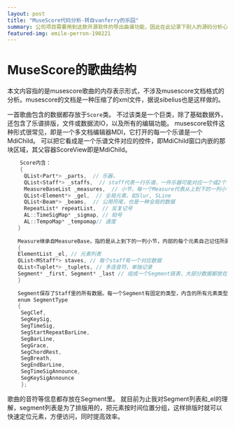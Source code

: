 ```yaml
---
layout: post
title: "MuseScore代码分析-转自vanferry的乐园"
summary: 公司项目需要用到这款开源软件的导出曲谱功能，因此在此记录下别人的源码分析心得
featured-img: emile-perron-190221
---
```


# MuseScore的歌曲结构

 本文内容指的是musescore歌曲的内存表示形式，不涉及musescore文档格式的分析。musescore的文档是一种压缩了的xml文件，据说sibelius也是这样做的。

一首歌曲包含的数据都存放于`Score`类。
不过该类是一个巨类，除了基础数据外，还包含了乐谱排版，文件或数据流IO，以及所有的编辑功能。
musescore软件这种形式很常见，即是一个多文档编辑器MDI，它打开的每一个乐谱是一个MdiChild。
可以把它看成是一个乐谱文件对应的控件，即MdiChild窗口内嵌的那块区域，其父容器ScoreView即是MdiChild。

```cpp
    Score内含：
    {
　　  QList<Part*> _parts,  // 乐器，
　　  QList<Staff*> _staffs,  // staff代表一行乐谱，一件乐器可能对应一个或2个（treble-base）staff，支持鼓谱，tab等，还未支持简谱
　　  MeasureBaseList _measures,  // 小节，每一个Measure代表从上到下的一列小节
　　  QList<Element*> _gel,  // 全局元素，如Slur, SLine
　　  QList<Beam*> _beams,  // 公用符尾，也是一种全局的数据
　　  RepeatList* repeatList,  // 反复记号
　　  AL::TimeSigMap* _sigmap, // 拍号
　　  AL::TempoMap* _tempomap// 速度
　　}
　　
　　Measure继承自MeasureBase，指的是从上到下的一列小节，内部的每个元素自己记住所属的track，内含：
　　{
　　ElementList _el, // 元素列表
　　QList<MStaff*> staves, // 每个staff有一个对应数据
　　QList<Tuplet*> _tuplets, // 多连音符，单独记录
　　Segment* _first, Segment* _last // 组成一个Segment链表，大部分数据都放在这里
　　}
　　
　　Segment保存了Staff里的所有数据。每一个Segment有固定的类型，内含的所有元素类型相同，且起点tick相同。
　　enum SegmentType
　　{
　　 SegClef,
　　 SegKeySig,
　　 SegTimeSig,
　　 SegStartRepeatBarLine,
　　 SegBarLine,
　　 SegGrace,
　　 SegChordRest,
　　 SegBreath,
　　 SegEndBarLine,
　　 SegTimeSigAnnounce,
　　 SegKeySigAnnounce
　　 };
```
歌曲的音符等信息都存放在Segment里。
就目前为止我对Segment列表和_el的理解，segment列表是为了排版用的，把元素按时间位置分组，这样排版时就可以快速定位元素，方便访问，同时提高效率。
